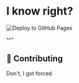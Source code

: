 # I know right?
![Deploy to GitHub Pages](https://github.com/cup2of2tea/cloudoftea/workflows/Deploy%20to%20GitHub%20Pages/badge.svg)
 
^^"
## 🤝 Contributing
Don't, I got forced
